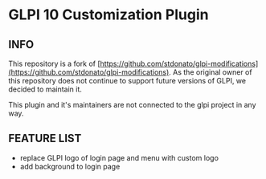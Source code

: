 # GLPI 10 Customization Plugin

## INFO

This repository is a fork
of [https://github.com/stdonato/glpi-modifications](https://github.com/stdonato/glpi-modifications). As the original
owner of this repository does not continue to support future versions of GLPI, we decided to maintain it.

This plugin and it's maintainers are not connected to the glpi project in any way.

## FEATURE LIST

- replace GLPI logo of login page and menu with custom logo
- add background to login page